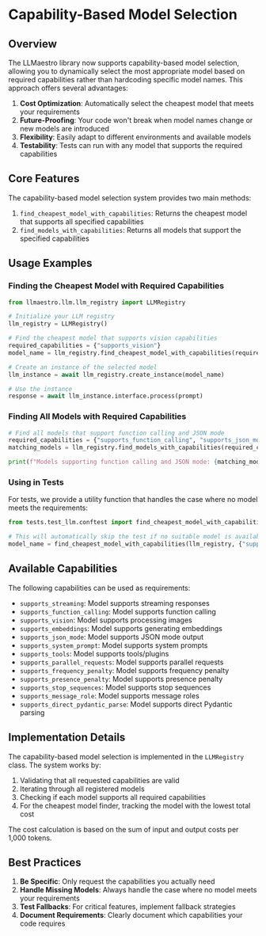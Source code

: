 # Capability-Based Model Selection

## Overview

The LLMaestro library now supports capability-based model selection, allowing you to dynamically select the most appropriate model based on required capabilities rather than hardcoding specific model names. This approach offers several advantages:

1. **Cost Optimization**: Automatically select the cheapest model that meets your requirements
2. **Future-Proofing**: Your code won't break when model names change or new models are introduced
3. **Flexibility**: Easily adapt to different environments and available models
4. **Testability**: Tests can run with any model that supports the required capabilities

## Core Features

The capability-based model selection system provides two main methods:

1. `find_cheapest_model_with_capabilities`: Returns the cheapest model that supports all specified capabilities
2. `find_models_with_capabilities`: Returns all models that support the specified capabilities

## Usage Examples

### Finding the Cheapest Model with Required Capabilities

```python
from llmaestro.llm.llm_registry import LLMRegistry

# Initialize your LLM registry
llm_registry = LLMRegistry()

# Find the cheapest model that supports vision capabilities
required_capabilities = {"supports_vision"}
model_name = llm_registry.find_cheapest_model_with_capabilities(required_capabilities)

# Create an instance of the selected model
llm_instance = await llm_registry.create_instance(model_name)

# Use the instance
response = await llm_instance.interface.process(prompt)
```

### Finding All Models with Required Capabilities

```python
# Find all models that support function calling and JSON mode
required_capabilities = {"supports_function_calling", "supports_json_mode"}
matching_models = llm_registry.find_models_with_capabilities(required_capabilities)

print(f"Models supporting function calling and JSON mode: {matching_models}")
```

### Using in Tests

For tests, we provide a utility function that handles the case where no model meets the requirements:

```python
from tests.test_llm.conftest import find_cheapest_model_with_capabilities

# This will automatically skip the test if no suitable model is available
model_name = find_cheapest_model_with_capabilities(llm_registry, {"supports_vision"})
```

## Available Capabilities

The following capabilities can be used as requirements:

- `supports_streaming`: Model supports streaming responses
- `supports_function_calling`: Model supports function calling
- `supports_vision`: Model supports processing images
- `supports_embeddings`: Model supports generating embeddings
- `supports_json_mode`: Model supports JSON mode output
- `supports_system_prompt`: Model supports system prompts
- `supports_tools`: Model supports tools/plugins
- `supports_parallel_requests`: Model supports parallel requests
- `supports_frequency_penalty`: Model supports frequency penalty
- `supports_presence_penalty`: Model supports presence penalty
- `supports_stop_sequences`: Model supports stop sequences
- `supports_message_role`: Model supports message roles
- `supports_direct_pydantic_parse`: Model supports direct Pydantic parsing

## Implementation Details

The capability-based model selection is implemented in the `LLMRegistry` class. The system works by:

1. Validating that all requested capabilities are valid
2. Iterating through all registered models
3. Checking if each model supports all required capabilities
4. For the cheapest model finder, tracking the model with the lowest total cost

The cost calculation is based on the sum of input and output costs per 1,000 tokens.

## Best Practices

1. **Be Specific**: Only request the capabilities you actually need
2. **Handle Missing Models**: Always handle the case where no model meets your requirements
3. **Test Fallbacks**: For critical features, implement fallback strategies
4. **Document Requirements**: Clearly document which capabilities your code requires
